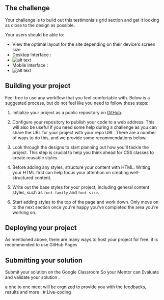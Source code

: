 ## The challenge

Your challenge is to build out this testimonials grid section and get it looking as close to the design as possible.

Your users should be able to:

- View the optimal layout for the site depending on their device's screen size
- Desktop Interface :
- ![alt text](https://github.com/MoYassineBa/GryffindorElites-LiveCoding-HTML-CSS/blob/master/design/desktop-design.jpg)
- Mobile Interface :
- ![alt text](https://github.com/MoYassineBa/GryffindorElites-LiveCoding-HTML-CSS/blob/master/design/mobile-design.jpg)  

## Building your project

Feel free to use any workflow that you feel comfortable with. Below is a suggested process, but do not feel like you need to follow these steps:

1. Initialize your project as a public repository on [GitHub](https://github.com/).

2. Configure your repository to publish your code to a web address. This will also be useful if you need some help during a challenge as you can share the URL for your project with your repo URL. There are a number of ways to do this, and we provide some recommendations below.

3. Look through the designs to start planning out how you'll tackle the project. This step is crucial to help you think ahead for CSS classes to create reusable styles.

4. Before adding any styles, structure your content with HTML. Writing your HTML first can help focus your attention on creating well-structured content.

5. Write out the base styles for your project, including general content styles, such as `font-family` and `font-size`.

6. Start adding styles to the top of the page and work down. Only move on to the next section once you're happy you've completed the area you're working on.

## Deploying your project

As mentioned above, there are many ways to host your project for free. it is recommended to use GitHub Pages

## Submitting your solution

Submit your solution on the Google Classroom So your Mentor can Evaluate and validate your solution .

a one to one meet will be orgnized to provide you with the feedbacks, results and more . 
#   L i v e - c o d i n g  
 